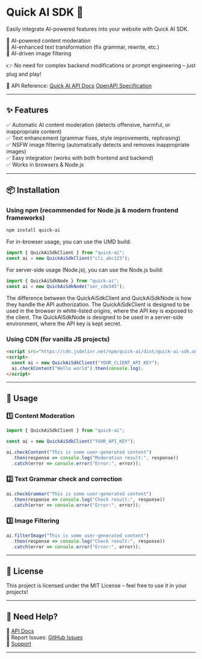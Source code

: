 # Quick AI SDK 🚀
Easily integrate AI-powered features into your website with Quick AI SDK.

🔹 AI-powered content moderation  
🔹 AI-enhanced text transformation (fix grammar, rewrite, etc.)  
🔹 AI-driven image filtering

👉 No need for complex backend modifications or prompt engineering – just plug and play!

📌 API Reference: [Quick AI API Docs](https://api.aidirty.work/docs) [OpenAPI Specification](https://api.aidirty.work/openapi)

---

## ✨ Features
✅ Automatic AI content moderation (detects offensive, harmful, or inappropriate content)  
✅ Text enhancement (grammar fixes, style improvements, rephrasing)  
✅ NSFW image filtering (automatically detects and removes inappropriate images)  
✅ Easy integration (works with both frontend and backend)  
✅ Works in browsers & Node.js

---

## 📦 Installation

### Using npm (recommended for Node.js & modern frontend frameworks)

```bash
npm install quick-ai
```

For in-browser usage, you can use the UMD build:

```typescript
import { QuickAiSdkClient } from "quick-ai";
const ai = new QuickAiSdkClient("cli_abc123");
```

For server-side usage (Node.js), you can use the Node.js build:
```typescript
import { QuickAiSdkNode } from "quick-ai";
const ai = new QuickAiSdkNode("ser_cde345");
```

The difference between the QuickAiSdkClient and QuickAiSdkNode is how they handle the API authorization. The QuickAiSdkClient is designed to be used in the browser in white-listed origins, where the API key is exposed to the client. The QuickAiSdkNode is designed to be used in a server-side environment, where the API key is kept secret.

### Using CDN (for vanilla JS projects)

```html
<script src="https://cdn.jsdelivr.net/npm/quick-ai/dist/quick-ai-sdk.umd.js"></script>
<script>
  const ai = new QuickAiSdkClient("YOUR_CLIENT_API_KEY");
  ai.checkContent("Hello world").then(console.log);
</script>
```

---

## 🚀 Usage

### 1️⃣ Content Moderation

```typescript
import { QuickAiSdkClient } from "quick-ai";

const ai = new QuickAiSdkClient("YOUR_API_KEY");

ai.checkContent("This is some user-generated content")
  .then(response => console.log("Moderation result:", response))
  .catch(error => console.error("Error:", error));
```

### 2️⃣ Text Grammar check and correction

```typescript
ai.checkGrammar("This is some user-generated content")
  .then(response => console.log("Check result:", response))
  .catch(error => console.error("Error:", error));
```

### 3️⃣ Image Filtering

```typescript
ai.filterImage("This is some user-generated content")
  .then(response => console.log("Check result:", response))
  .catch(error => console.error("Error:", error));
```
---

## 📄 License

This project is licensed under the MIT License – feel free to use it in your projects!

---

## 📮 Need Help?

📘 [API Docs](https://api.aidirty.work/docs)  
🐞 Report Issues: [GitHub Issues](https://github.com/quickaiwork/quick-ai-sdk/issues)  
📧 [Support](https://aidirty.work/support)

---